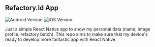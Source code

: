 ## Refactory.id App

![Android Version](https://image.ibb.co/mMgqCa/Android_Version.png)
![iOS Version](https://image.ibb.co/drez5v/i_OS_Version.png)

Just a simple React Native app to show my personal data (name, image profile, refactory batch). This repo aims to make sure that my device's ready to develop more fantastic app with React Native.
